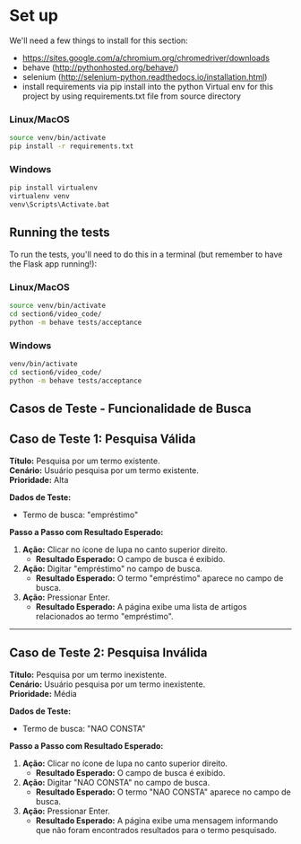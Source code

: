 # Set up

We'll need a few things to install for this section:

- https://sites.google.com/a/chromium.org/chromedriver/downloads
- behave (http://pythonhosted.org/behave/)
- selenium (http://selenium-python.readthedocs.io/installation.html)
- install requirements via pip install into the python Virtual env for this project by using requirements.txt file from source directory

### Linux/MacOS
``` bash
source venv/bin/activate
pip install -r requirements.txt 
```

### Windows
``` bash
pip install virtualenv
virtualenv venv
venv\Scripts\Activate.bat
```


## Running the tests

To run the tests, you'll need to do this in a terminal (but remember to have the Flask app running!):

### Linux/MacOS

```bash
source venv/bin/activate
cd section6/video_code/
python -m behave tests/acceptance
```
### Windows

```bash
venv/bin/activate
cd section6/video_code/
python -m behave tests/acceptance
```


## Casos de Teste - Funcionalidade de Busca

## Caso de Teste 1: Pesquisa Válida

**Título:** Pesquisa por um termo existente.  
**Cenário:** Usuário pesquisa por um termo existente.  
**Prioridade:** Alta  

**Dados de Teste:**  
- Termo de busca: "empréstimo"

**Passo a Passo com Resultado Esperado:**
1. **Ação:** Clicar no ícone de lupa no canto superior direito.
   - **Resultado Esperado:** O campo de busca é exibido.
2. **Ação:** Digitar "empréstimo" no campo de busca.
   - **Resultado Esperado:** O termo "empréstimo" aparece no campo de busca.
3. **Ação:** Pressionar Enter.
   - **Resultado Esperado:** A página exibe uma lista de artigos relacionados ao termo "empréstimo".

---

## Caso de Teste 2: Pesquisa Inválida

**Título:** Pesquisa por um termo inexistente.  
**Cenário:** Usuário pesquisa por um termo inexistente.  
**Prioridade:** Média  

**Dados de Teste:**  
- Termo de busca: "NAO CONSTA"

**Passo a Passo com Resultado Esperado:**
1. **Ação:** Clicar no ícone de lupa no canto superior direito.
   - **Resultado Esperado:** O campo de busca é exibido.
2. **Ação:** Digitar "NAO CONSTA" no campo de busca.
   - **Resultado Esperado:** O termo "NAO CONSTA" aparece no campo de busca.
3. **Ação:** Pressionar Enter.
   - **Resultado Esperado:** A página exibe uma mensagem informando que não foram encontrados resultados para o termo pesquisado.
